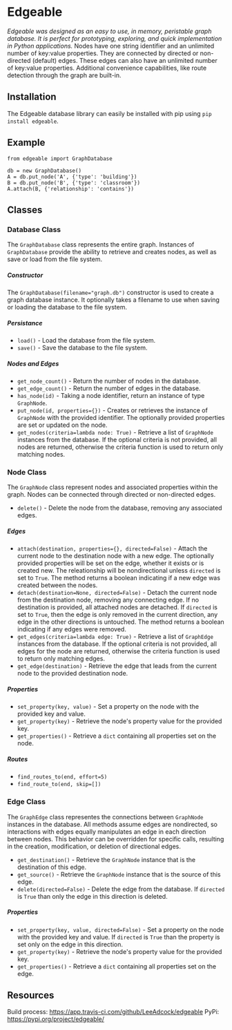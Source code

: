 # Edgeable

*Edgeable was designed as an easy to use, in memory, peristable graph database. It is perfect for prototyping, exploring, and quick implementation in Python applications.* Nodes have one string identifier and an unlimited number of key:value properties. They are connected by directed or non-directed (default) edges. These edges can also have an unlimited number of key:value properties. Additional convenience capabilities, like route detection through the graph are built-in.

## Installation

The Edgeable database library can easily be installed with pip using `pip install edgeable`.

## Example

```
from edgeable import GraphDatabase

db = new GraphDatabase()
A = db.put_node('A', {'type': 'building'})
B = db.put_node('B', {'type': 'classroom'})
A.attach(B, {'relationship': 'contains'})
```

## Classes

### Database Class
The `GraphDatabase` class represents the entire graph. Instances of `GraphDatabase` provide the ability to retrieve and creates nodes, as well as save or load from the file system.

##### Constructor
The `GraphDatabase(filename="graph.db")` constructor is used to create a graph database instance.  It optionally takes a filename to use when saving or loading the database to the file system.

##### Persistance
- `load()` - Load the database from the file system.
- `save()` - Save the database to the file system.

##### Nodes and Edges

- `get_node_count()` - Return the number of nodes in the database.
- `get_edge_count()` - Return the number of edges in the database.
- `has_node(id)` - Taking a node identifier, return an instance of type `GraphNode`.
- `put_node(id, properties={})` - Creates or retrieves the instance of `GraphNode` with the provided identifier. The optionally provided properties are set or updated on the node.
- `get_nodes(criteria=lambda node: True)` - Retrieve a list of `GraphNode` instances from the database. If the optional criteria is not provided, all nodes are returned, otherwise the criteria function is used to return only matching nodes.

### Node Class
The `GraphNode` class represent nodes and associated properties within the graph. Nodes can be connected through directed or non-directed edges.

- `delete()` - Delete the node from the database, removing any associated edges.

##### Edges
- `attach(destination, properties={}, directed=False)` - Attach the current node to the destination node with a new edge. The optionally provided properties will be set on the edge, whether it exists or is created new. The releationship will be nondirectional unless `directed` is set to `True`. The method returns a boolean indicating if a new edge was created between the nodes.
- `detach(destination=None, directed=False)` - Detach the current node from the destination node, removing any connecting edge. If no destination is provided, all attached nodes are detached. If `directed` is set to `True`, then the edge is only removed in the current direction, any edge in the other directions is untouched. The method returns a boolean indicating if any edges were removed.
- `get_edges(criteria=lambda edge: True)` - Retrieve a list of `GraphEdge` instances from the database. If the optional criteria is not provided, all edges for the node are returned, otherwise the criteria function is used to return only matching edges.
- `get_edge(destination)` - Retrieve the edge that leads from the current node to the provided destination node.

##### Properties
- `set_property(key, value)` - Set a property on the node with the provided key and value.
- `get_property(key)` - Retrieve the node's property value for the provided key.
- `get_properties()` - Retrieve a `dict` containing all properties set on the node.

##### Routes
- `find_routes_to(end, effort=5)`
- `find_route_to(end, skip=[])`

### Edge Class
The `GraphEdge` class representes the connections between `GraphNode` instances in the database. All methods assume edges are nondirected, so interactions with edges equally manipulates an edge in each direction between nodes.  This behavior can be overridden for specific calls, resulting in the creation, modification, or deletion of directional edges.

- `get_destination()` - Retrieve the `GraphNode` instance that is the destination of this edge.
- `get_source()` - Retrieve the `GraphNode` instance that is the source of this edge.
- `delete(directed=False)` - Delete the edge from the database. If `directed` is `True` than only the edge in this direction is deleted.

##### Properties
- `set_property(key, value, directed=False)` - Set a property on the node with the provided key and value. If `directed` is `True` than the property is set only on the edge in this direction.
- `get_property(key)` - Retrieve the node's property value for the provided key.
- `get_properties()` - Retrieve a `dict` containing all properties set on the edge.

## Resources

Build process: https://app.travis-ci.com/github/LeeAdcock/edgeable
PyPi: https://pypi.org/project/edgeable/